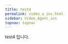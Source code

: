 ```yaml
---
title: test4
permalink: video_a_ins.html
sidebar: Video_Agent_ins
topnav: topnav
---
```


test4 입니다.